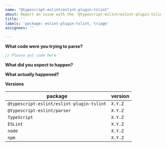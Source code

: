 ```yaml
---
name: "@typescript-eslint/eslint-plugin-tslint"
about: Report an issue with the '@typescript-eslint/eslint-plugin-tslint' package
title: ''
labels: 'package: eslint-plugin-tslint, triage'
assignees: ''

---
```


**What code were you trying to parse?**

```ts
// Please put code here
```

**What did you expect to happen?**

**What actually happened?**

**Versions**

| package                                   | version |
| ----------------------------------------- | ------- |
| `@typescript-eslint/eslint-plugin-tslint` | `X.Y.Z` |
| `@typescript-eslint/parser`               | `X.Y.Z` |
| `TypeScript`                              | `X.Y.Z` |
| `ESLint`                                  | `X.Y.Z` |
| `node`                                    | `X.Y.Z` |
| `npm`                                     | `X.Y.Z` |
